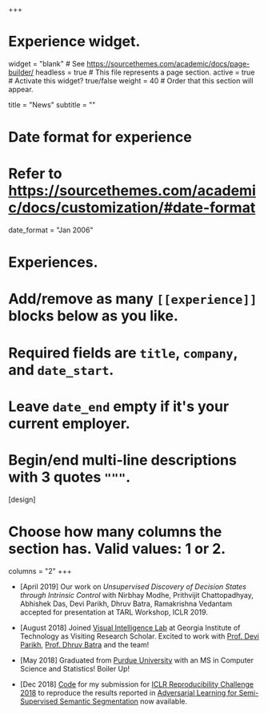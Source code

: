 +++
# Experience widget.
widget = "blank"  # See https://sourcethemes.com/academic/docs/page-builder/
headless = true  # This file represents a page section.
active = true  # Activate this widget? true/false
weight = 40  # Order that this section will appear.

title = "News"
subtitle = ""

# Date format for experience
#   Refer to https://sourcethemes.com/academic/docs/customization/#date-format
date_format = "Jan 2006"

# Experiences.
#   Add/remove as many `[[experience]]` blocks below as you like.
#   Required fields are `title`, `company`, and `date_start`.
#   Leave `date_end` empty if it's your current employer.
#   Begin/end multi-line descriptions with 3 quotes `"""`.
[design]
  # Choose how many columns the section has. Valid values: 1 or 2.
  columns = "2"
+++
- [April 2019] Our work on _Unsupervised Discovery of Decision States through Intrinsic Control_ with Nirbhay Modhe, Prithvijit Chattopadhyay, Abhishek Das, Devi Parikh, Dhruv Batra, Ramakrishna Vedantam accepted for presentation at TARL Workshop, ICLR 2019. 

- [August 2018] Joined [Visual Intelligence Lab](https://www.cc.gatech.edu/~parikh/vil.html) at Georgia Institute of Technology as Visiting Research Scholar. Excited to work with [Prof. Devi Parikh](https://www.cc.gatech.edu/~parikh/), [Prof. Dhruv Batra](https://www.cc.gatech.edu/~dbatra/index.html) and the team!
  

- [May 2018] Graduated from [Purdue University](https://www.purdue.edu) with an MS in Computer Science and Statistics! Boiler Up!

- [Dec 2018] [Code](https://github.com/ms-sharma/Adversarial-Semisupervised-Semantic-Segmentation) for my submission for [ICLR Reproducibility Challenge 2018](https://www.cs.mcgill.ca/~jpineau/ICLR2018-ReproducibilityChallenge.html) to reproduce the results reported in [Adversarial Learning for Semi-Supervised Semantic Segmentation](https://arxiv.org/abs/1802.07934) now available. 